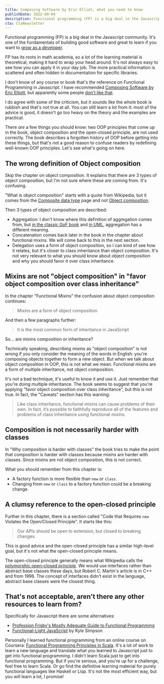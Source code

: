 ```yaml
---
title: Composing Software by Eric Elliot, what you need to know
publishDate: 2022-09-04
description: Functional programming (FP) is a big deal in the Javascript community. It's one of the fundamentals of building good software and great to learn if you want to grow as a developer...
cta: CtaNewsletter
---
```


Functional programming (FP) is a big deal in the Javascript community. It's one of the fundamentals of building good software and great to learn if you want to [grow as a developer](/blog/how-to-grow-as-a-developer-without-getting-overwhelmed/).

FP has its roots in math academia, so a lot of the learning material is theoretical, making it hard to wrap your head around. It's not always easy to see how you can apply it in your day job. The more practical information is scattered and often hidden in documentation for specific libraries.

I don't know of any course or book that's *the* reference on Functional Programming in Javascript. I have recommended [Composing Software by Eric Elliott](https://medium.com/javascript-scene/composing-software-the-book-f31c77fc3ddc), but apparently some people [don't like that](https://www.reddit.com/r/javascript/comments/whxmzt/comment/ijclkqj/).

I do agree with some of the criticism, but it sounds like the whole book is rubbish and that's not true at all. You can still learn a lot from it: most of the advice is good, it doesn't go too heavy on the theory and the examples are practical.

There *are* a few things you should know: two OOP principles that come up in the book, object composition and the open-closed principle, are not used correctly. The book describes a forgotten history of OOP before getting into these things, but that's not a good reason to confuse readers by redefining well-known OOP principles. Let's see what's going on here.

## The wrong definition of Object composition

Skip the chapter on object composition. It explains that there are 3 types of object composition, but I'm not sure where these are coming from. It's confusing.

"What is object composition" starts with a quote from Wikipedia, but it comes from the [Composite data type](https://en.wikipedia.org/wiki/Composite_data_type) page and not [Object composition](https://en.wikipedia.org/wiki/Object_composition).

Then 3 types of object composition are described:

* Aggregation: I don't know where this definition of aggregation comes from, but [in the classic GoF book](https://softwareengineering.stackexchange.com/questions/389939/how-to-implement-acquaintance-and-aggregate-as-described-by-the-gang-of-four) and [in UML](https://en.wikipedia.org/wiki/Object_composition#UML_modeling_technique), aggregation has a different meaning.
* Concatenation comes back later in the book in the chapter about functional mixins. We will come back to this in the next section.
* Delegation uses a form of object composition, so I can kind of see how it relates, but it's closer to class inheritance than object composition. It's not very relevant to what you should know about object composition and why you should favor it over class inheritance.

## Mixins are not "object composition" in "favor object composition over class inheritance"

In the chapter "Functional Mixins" the confusion about object composition continues:

> Mixins are a form of object composition

And then a few paragraphs further:

> it is the most common form of inheritance in JavaScript

So... are mixins composition or inheritance?

Technically speaking, describing mixins as "object composition" is not wrong if you only consider the meaning of the words in English: you're composing objects together to form a new object. But when we talk about object composition in OOP, this is not what we mean. Functional mixins are a form of multiple inheritance, not object composition.

It's not a bad technique, it's useful to know it and use it. Just remember that you're doing multiple inheritance. The book seems to suggest that you're applying "favor object composition over class inheritance", but this is not true. In fact, the "Caveats" section has this warning:

> Like class inheritance, functional mixins can cause problems of their own. In fact, it’s possible to faithfully reproduce all of the features and problems of class inheritance using functional mixins.

## Composition is not necessarily harder with classes

In "Why composition is harder with classes" the book tries to make the point that composition is harder with classes because mixins are harder with classes. Since mixins are not object composition, this is not correct.

What you should remember from this chapter is:
* A factory function is more flexible than `new` or `class`.
* Changing from `new` or `class` to a factory function could be a breaking change.

## A clumsy reference to the open-closed principle

Further in this chapter, there is a section called "Code that Requires `new` Violates the Open/Closed Principle". It starts like this:

> Our APIs should be open to extension, but closed to breaking changes.

This is good advice and the open-closed principle has a similar high-level goal, but it's not what the open-closed principle means.

The open-closed principle generally means what Wikipedia calls the [polymorphic open–closed principle](https://en.wikipedia.org/wiki/Open%E2%80%93closed_principle#Polymorphic_open–closed_principle). We would use interfaces rather than abstract base classes these days, but Robert C. Martin's article is in C++ and from 1996. The concept of interfaces didn't exist in the language, abstract base classes were the closest thing.

## That's not acceptable, aren't there any other resources to learn from?

Specifically for Javascript there are some alternatives:
* [Profession Frisby's Mostly Adequate Guide to Functional Programming](https://mostly-adequate.gitbook.io/mostly-adequate-guide/)
* [Functional-Light JavaScript](https://github.com/getify/Functional-Light-JS) by Kyle Simpson

Personally I learned functional programming from an online course on Coursera: [Functional Programming Principles in Scala](https://www.coursera.org/learn/scala-functional-programming). It's a lot of work to learn a new language and translate what you learned to Javascript just to get into functional programming. I didn't learn Scala just to get into functional programming. But if you're serious, and you're up for a challenge, feel free to learn Scala. Or go find the definitive learning material for purely functional languages like Haskell or Lisp. It's not the most efficient way, but you will learn a lot, I promise!
